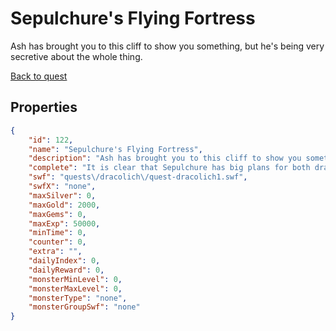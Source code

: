 # Sepulchure's Flying Fortress

Ash has brought you to this cliff to show you something, but he's being very secretive about the whole thing.

[Back to quest](../quests.md)

## Properties

```json
{
    "id": 122,
    "name": "Sepulchure's Flying Fortress",
    "description": "Ash has brought you to this cliff to show you something, but he's being very secretive about the whole thing.",
    "complete": "It is clear that Sepulchure has big plans for both dragon boxes. Perhaps more clues to his plan can be found at the Temple of the Four Winds.",
    "swf": "quests\/dracolich\/quest-dracolich1.swf",
    "swfX": "none",
    "maxSilver": 0,
    "maxGold": 2000,
    "maxGems": 0,
    "maxExp": 50000,
    "minTime": 0,
    "counter": 0,
    "extra": "",
    "dailyIndex": 0,
    "dailyReward": 0,
    "monsterMinLevel": 0,
    "monsterMaxLevel": 0,
    "monsterType": "none",
    "monsterGroupSwf": "none"
}
```

